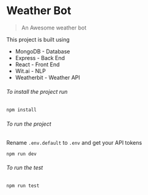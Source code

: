 # Weather Bot
> An Awesome weather bot

This project is built using

-  MongoDB - Database
-  Express - Back End
-  React - Front End
-  Wit.ai - NLP
-  Weatherbit - Weather API


###### To install the project run
```sh
npm install
```

###### To run the project

Rename `.env.default` to `.env` and get your API tokens

```
npm run dev
```

###### To run the test
```
npm run test
```
